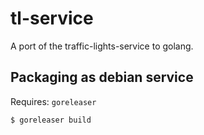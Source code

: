 # tl-service
A port of the traffic-lights-service to golang.

## Packaging as debian service
Requires: `goreleaser`
```bash
$ goreleaser build
```
